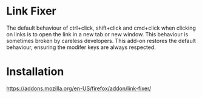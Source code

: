 # Link Fixer

The default behaviour of ctrl+click, shift+click and cmd+click when clicking on links is to open the link in a new tab or new window. This behaviour is sometimes broken by careless developers. This add-on restores the default behaviour, ensuring the modifer keys are always respected.

# Installation

https://addons.mozilla.org/en-US/firefox/addon/link-fixer/
